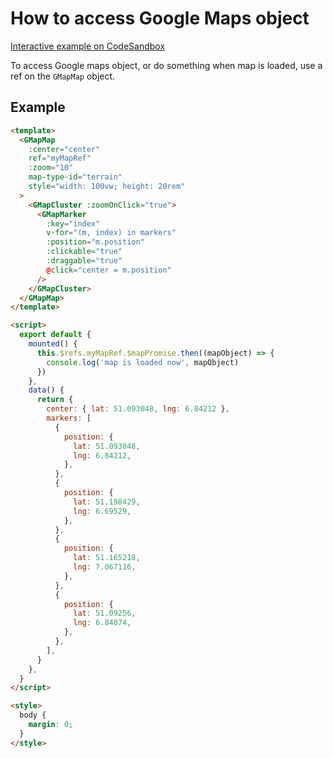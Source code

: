# How to access Google Maps object

[Interactive example on CodeSandbox](https://stackblitz.com/edit/vue-google-maps-marker-khyhfk?file=src/components/ComponentWithMap.vue)

To access Google maps object, or do something when map is loaded, use a ref on the `GMapMap` object.

## Example

```html
<template>
  <GMapMap
    :center="center"
    ref="myMapRef"
    :zoom="10"
    map-type-id="terrain"
    style="width: 100vw; height: 20rem"
  >
    <GMapCluster :zoomOnClick="true">
      <GMapMarker
        :key="index"
        v-for="(m, index) in markers"
        :position="m.position"
        :clickable="true"
        :draggable="true"
        @click="center = m.position"
      />
    </GMapCluster>
  </GMapMap>
</template>

<script>
  export default {
    mounted() {
      this.$refs.myMapRef.$mapPromise.then((mapObject) => {
        console.log('map is loaded now', mapObject)
      })
    },
    data() {
      return {
        center: { lat: 51.093048, lng: 6.84212 },
        markers: [
          {
            position: {
              lat: 51.093048,
              lng: 6.84212,
            },
          },
          {
            position: {
              lat: 51.198429,
              lng: 6.69529,
            },
          },
          {
            position: {
              lat: 51.165218,
              lng: 7.067116,
            },
          },
          {
            position: {
              lat: 51.09256,
              lng: 6.84074,
            },
          },
        ],
      }
    },
  }
</script>

<style>
  body {
    margin: 0;
  }
</style>
```
